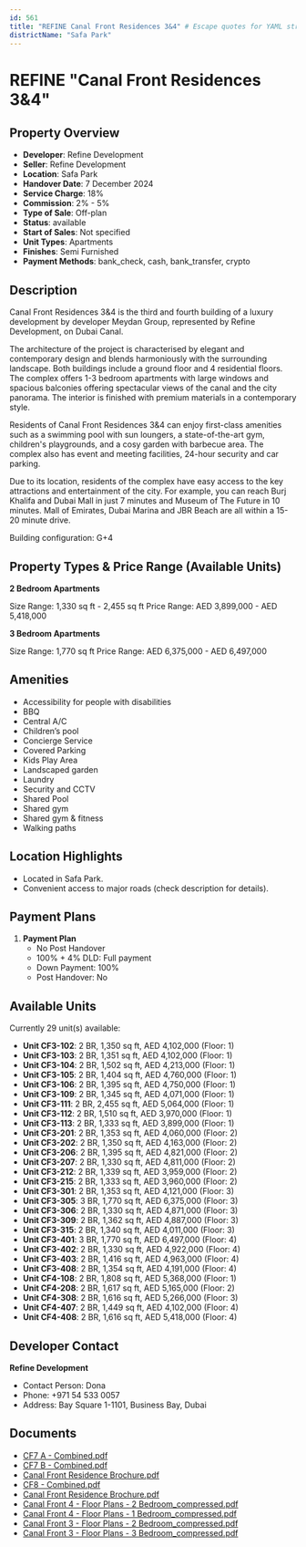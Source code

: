 ```yaml
---
id: 561
title: "REFINE Canal Front Residences 3&4" # Escape quotes for YAML string
districtName: "Safa Park"
---
```


# REFINE "Canal Front Residences 3&4"

## Property Overview
- **Developer**: Refine Development
- **Seller**: Refine Development
- **Location**: Safa Park
- **Handover Date**: 7 December 2024
- **Service Charge**: 18%
- **Commission**: 2% - 5%
- **Type of Sale**: Off-plan
- **Status**: available
- **Start of Sales**: Not specified
- **Unit Types**: Apartments
- **Finishes**: Semi Furnished
- **Payment Methods**: bank_check, cash, bank_transfer, crypto

## Description
Canal Front Residences 3&4 is the third and fourth building of a luxury development by developer Meydan Group, represented by Refine Development, on Dubai Canal. 

The architecture of the project is characterised by elegant and contemporary design and blends harmoniously with the surrounding landscape. Both buildings include a ground floor and 4 residential floors. The complex offers 1-3 bedroom apartments with large windows and spacious balconies offering spectacular views of the canal and the city panorama. The interior is finished with premium materials in a contemporary style. 

Residents of Canal Front Residences 3&4 can enjoy first-class amenities such as a swimming pool with sun loungers, a state-of-the-art gym, children's playgrounds, and a cosy garden with barbecue area. The complex also has event and meeting facilities, 24-hour security and car parking. 

Due to its location, residents of the complex have easy access to the key attractions and entertainment of the city. For example, you can reach Burj Khalifa and Dubai Mall in just 7 minutes and Museum of The Future in 10 minutes. Mall of Emirates, Dubai Marina and JBR Beach are all within a 15-20 minute drive.

Building configuration: G+4

## Property Types & Price Range (Available Units)
**2 Bedroom Apartments**

Size Range: 1,330 sq ft - 2,455 sq ft
Price Range: AED 3,899,000 - AED 5,418,000

**3 Bedroom Apartments**

Size Range: 1,770 sq ft
Price Range: AED 6,375,000 - AED 6,497,000

## Amenities
- Accessibility for people with disabilities
- BBQ
- Central A/C
- Children’s pool
- Concierge Service
- Covered Parking
- Kids Play Area
- Landscaped garden
- Laundry
- Security and CCTV
- Shared Pool
- Shared gym
- Shared gym & fitness
- Walking paths

## Location Highlights
- Located in Safa Park.
- Convenient access to major roads (check description for details).

## Payment Plans
1. **Payment Plan**
   - No Post Handover
   - 100% + 4% DLD: Full payment
   - Down Payment: 100%
   - Post Handover: No

## Available Units
Currently 29 unit(s) available:
- **Unit CF3-102**: 2 BR, 1,350 sq ft, AED 4,102,000 (Floor: 1)
- **Unit CF3-103**: 2 BR, 1,351 sq ft, AED 4,102,000 (Floor: 1)
- **Unit CF3-104**: 2 BR, 1,502 sq ft, AED 4,213,000 (Floor: 1)
- **Unit CF3-105**: 2 BR, 1,404 sq ft, AED 4,760,000 (Floor: 1)
- **Unit CF3-106**: 2 BR, 1,395 sq ft, AED 4,750,000 (Floor: 1)
- **Unit CF3-109**: 2 BR, 1,345 sq ft, AED 4,071,000 (Floor: 1)
- **Unit CF3-111**: 2 BR, 2,455 sq ft, AED 5,064,000 (Floor: 1)
- **Unit CF3-112**: 2 BR, 1,510 sq ft, AED 3,970,000 (Floor: 1)
- **Unit CF3-113**: 2 BR, 1,333 sq ft, AED 3,899,000 (Floor: 1)
- **Unit CF3-201**: 2 BR, 1,353 sq ft, AED 4,060,000 (Floor: 2)
- **Unit CF3-202**: 2 BR, 1,350 sq ft, AED 4,163,000 (Floor: 2)
- **Unit CF3-206**: 2 BR, 1,395 sq ft, AED 4,821,000 (Floor: 2)
- **Unit CF3-207**: 2 BR, 1,330 sq ft, AED 4,811,000 (Floor: 2)
- **Unit CF3-212**: 2 BR, 1,339 sq ft, AED 3,959,000 (Floor: 2)
- **Unit CF3-215**: 2 BR, 1,333 sq ft, AED 3,960,000 (Floor: 2)
- **Unit CF3-301**: 2 BR, 1,353 sq ft, AED 4,121,000 (Floor: 3)
- **Unit CF3-305**: 3 BR, 1,770 sq ft, AED 6,375,000 (Floor: 3)
- **Unit CF3-306**: 2 BR, 1,330 sq ft, AED 4,871,000 (Floor: 3)
- **Unit CF3-309**: 2 BR, 1,362 sq ft, AED 4,887,000 (Floor: 3)
- **Unit CF3-315**: 2 BR, 1,340 sq ft, AED 4,011,000 (Floor: 3)
- **Unit CF3-401**: 3 BR, 1,770 sq ft, AED 6,497,000 (Floor: 4)
- **Unit CF3-402**: 2 BR, 1,330 sq ft, AED 4,922,000 (Floor: 4)
- **Unit CF3-403**: 2 BR, 1,416 sq ft, AED 4,963,000 (Floor: 4)
- **Unit CF3-408**: 2 BR, 1,354 sq ft, AED 4,191,000 (Floor: 4)
- **Unit CF4-108**: 2 BR, 1,808 sq ft, AED 5,368,000 (Floor: 1)
- **Unit CF4-208**: 2 BR, 1,617 sq ft, AED 5,165,000 (Floor: 2)
- **Unit CF4-308**: 2 BR, 1,616 sq ft, AED 5,266,000 (Floor: 3)
- **Unit CF4-407**: 2 BR, 1,449 sq ft, AED 4,102,000 (Floor: 4)
- **Unit CF4-408**: 2 BR, 1,616 sq ft, AED 5,418,000 (Floor: 4)

## Developer Contact
**Refine Development**
- Contact Person: Dona
- Phone: +971 54 533 0057
- Address: Bay Square 1-1101, Business Bay, Dubai

## Documents
- [CF7 A - Combined.pdf](https://cdn.geniemap.net/2023/11/16/iV9enWRxN2UcVNbMoSxDmvQPFFua0plibDXMK1cu.pdf)
- [CF7 B - Combined.pdf](https://cdn.geniemap.net/2023/11/16/mR24tdeaJVxnTLugE9bOelE3ETh9AaG81UPvzMKv.pdf)
- [Canal Front Residence Brochure.pdf](https://cdn.geniemap.net/2023/11/16/8eb0i9bKCGFkz6CvD3Dz7oiZPuGMPrVgb0K8dD8n.pdf)
- [CF8 - Combined.pdf](https://cdn.geniemap.net/2024/09/19/Oz6yu9J0lO2K7vAzX4pMaOZqB9FsPSidNh7V0k2m.pdf)
- [Canal Front Residence Brochure.pdf](https://cdn.geniemap.net/2025/01/07/3D542OojK0j3i6lD7dS41OESwZ4pVkACtIp6uz3Y.pdf)
- [Canal Front 4 - Floor Plans - 2 Bedroom_compressed.pdf](https://cdn.geniemap.net/2025/01/07/YYLXFuz4sPayRqheGKhJXlMbJdjZ6Zmu30sJjzpL.pdf)
- [Canal Front 4 - Floor Plans - 1 Bedroom_compressed.pdf](https://cdn.geniemap.net/2025/01/07/nRRzIzO2KUlZWUBrG0bVGQVOxwS6tBZpSrNXPUbo.pdf)
- [Canal Front 3 - Floor Plans - 2 Bedroom_compressed.pdf](https://cdn.geniemap.net/2025/01/09/fn99dFAVG2r7OGqgMXLEHM7IRQ5gAoZpsPJBxtpM.pdf)
- [Canal Front 3 - Floor Plans - 3 Bedroom_compressed.pdf](https://cdn.geniemap.net/2025/01/09/WRoIdGbSCYc5zIjLnY4yBrbUFZP4D0AgulvLoTF3.pdf)
